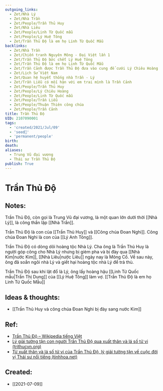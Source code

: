 ```yaml
---
outgoing_links:
  - Zet/Nhà Lý
  - Zet/Nhà Trần
  - Zet/People/Trần Thủ Huy
  - Zet/Nhà Liêu
  - Zet/People/Linh Từ Quốc mẫu
  - Zet/People/Lý Huệ Tông
  - Zet/Trần Thủ Độ là em họ Linh Từ Quốc Mẫu
backlinks:
  - Zet/Nhà Trần
  - Zet/Chiến tranh Nguyên Mông - Đại Việt lần 1
  - Zet/Trần Thủ Độ bức chết Lý Huệ Tông
  - Zet/Trần Thủ Độ là em họ Linh Từ Quốc Mẫu
  - Zet/Trần Cảnh được Trần Thủ Độ đưa vào cung để cưới Lý Chiêu Hoàng
  - Zet/Lịch Sử Việt Nam
  - Zet/Quan hệ huyết thống nhà Trần - Lý
  - Zet/Trần Liễu có mối hận với em trai mình là Trần Cảnh
  - Zet/People/Trần Thủ Huy
  - Zet/People/Lý Chiêu Hoàng
  - Zet/People/Linh Từ Quốc mẫu
  - Zet/People/Trần Liễu
  - Zet/People/Thuận Thiên công chúa
  - Zet/People/Trần Cảnh
title: Trần Thủ Độ
UID: 2107090001
tags:
  - 'created/2021/Jul/09'
  - 'seed🥜'
  - 'permanent/people'
birth: 
death:
aliases:
  - Trung Vũ đại vương
  - Thái sư Trần Thủ Độ
publish: True
---
```

# Trần Thủ Độ

## Notes:
Trần Thủ Độ, còn gọi là Trung Vũ đại vương, là một quan lớn dưới thời [[Nhà Lý]], là công thần lập [[Nhà Trần]].

Trần Thủ Độ là con của [[Trần Thủ Huy]] và [[Công chúa Đoan Nghi]]. Công chúa Đoan Nghi là con của [[Lý Anh Tông]].

Trần Thủ Độ có dòng dõi hoàng tộc Nhà Lý. Cha ông là Trần Thủ Huy là người góp công cho Nhà Lý nhưng bị gièm pha và bị đày qua [[Nhà Kim|nước Kim]], [[Nhà Liêu|nước Liêu]] ngày nay là Mông Cổ. Về sau này, ông đã soắn ngôi nhà Lý và giết hại hoàng tộc nhà Lý để trả thù.

Trần Thủ Độ sau khi lật đổ là Lý, ông lấy hoàng hậu [[Linh Từ Quốc mẫu|Trần Thị Dung]] của [[Lý Huệ Tông]] làm vợ. [[Trần Thủ Độ là em họ Linh Từ Quốc Mẫu]]

## Ideas & thoughts:
- [[Trần Thủ Huy và công chúa Đoan Nghi bị đày sang nước Kim]]


## Ref:
- [Trần Thủ Độ – Wikipedia tiếng Việt](https://vi.wikipedia.org/wiki/Tr%E1%BA%A7n_Th%E1%BB%A7_%C4%90%E1%BB%99)
- [Lý giải tường tận con người Trần Thủ Độ qua xuất thân và lá số tử vi (trithucvn.org)](https://trithucvn.org/van-hoa/tran-thu-do-la-so-tu-vi-xuat-than.html)
- [Từ xuất thân và lá số tử vi của Trần Thủ Độ, lý giải tường tận về cuộc đời vị Thái sư nổi tiếng (tinhhoa.net)](https://tinhhoa.net/tu-xuat-than-va-la-so-tu-vi-cua-tran-thu-do-ly-giai-tuong-tan-ve-cuoc-doi-vi-thai-su-noi-tieng.html)
## Created:
- [[2021-07-09]]
